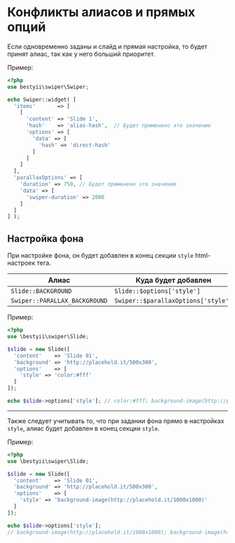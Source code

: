 # Конфликты алиасов и прямых опций

Если одновременно заданы и слайд и прямая настройка, то будет принят алиас, так как у него больший приоритет.

Пример:

```PHP
<?php
use bestyii\swiper\Swiper;

echo Swiper::widget( [
  'items'       => [
    [
      'content' => 'Slide 1',
      'hash'    => 'alias-hash',  // Будет применено это значение
      'options' => [
        'data' => [
          'hash' => 'direct-hash'
        ]
      ]
    ]
  ],
  'parallaxOptions' => [
    'duration' => 750, // Будет применено это значение
    'data' => [
      'swiper-duration' => 2000
    ]
  ]
] );
```

## Настройка фона

При настройке фона, он будет добавлен в конец секции `style` html-настроек тега.

|Алиас                        |Куда будет добавлен                |
|-----------------------------|-----------------------------------|
|`Slide::BACKGROUND`          |`Slide::$options['style']`         |
|`Swiper::PARALLAX_BACKGROUND`|`Swiper::$parallaxOptions['style']`|

Пример:

```PHP
<?php
use \bestyii\swiper\Slide;

$slide = new Slide([
  'content'    => 'Slide 01',
  'background' => 'http://placehold.it/500x300',
  'options'    => [
    'style' => 'color:#fff'
  ]
]);

echo $slide->options['style']; // color:#fff; background-image(http://placehold.it/500x300)
```

---

Также следует учитывать то, что при задании фона прямо в настройках `style`, 
алиас будет добавлен в конец секции `style`.

Пример:

```PHP
<?php
use \bestyii\swiper\Slide;

$slide = new Slide([
  'content'    => 'Slide 01',
  'background' => 'http://placehold.it/500x300',
  'options'    => [
    'style' => 'background-image(http://placehold.it/1000x1000)'
  ]
]);

echo $slide->options['style']; 
// background-image(http://placehold.it/1000x1000); background-image(http://placehold.it/500x300)
```
